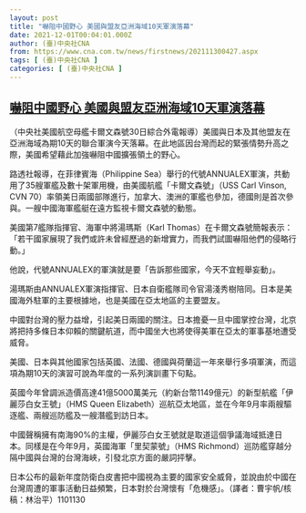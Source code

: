```yaml
---
layout: post
title: "嚇阻中國野心 美國與盟友亞洲海域10天軍演落幕"
date: 2021-12-01T00:04:01.000Z
author: (臺)中央社CNA
from: https://www.cna.com.tw/news/firstnews/202111300427.aspx
tags: [ (臺)中央社CNA ]
categories: [ (臺)中央社CNA ]
---
```

<!--1638317041000-->
[嚇阻中國野心 美國與盟友亞洲海域10天軍演落幕](https://www.cna.com.tw/news/firstnews/202111300427.aspx)
------

<div>
<div></div><div><p>（中央社美國航空母艦卡爾文森號30日綜合外電報導）美國與日本及其他盟友在亞洲海域為期10天的聯合軍演今天落幕。在此地區因台灣而起的緊張情勢升高之際，美國希望藉此加強嚇阻中國擴張領土的野心。</p><p>路透社報導，在菲律賓海（Philippine Sea）舉行的代號ANNUALEX軍演，共動用了35艘軍艦及數十架軍用機，由美國航艦「卡爾文森號」（USS Carl Vinson, CVN 70）率領美日兩國部隊進行，加拿大、澳洲的軍艦也參加，德國則是首次參與。一艘中國海軍艦艇在遠方監視卡爾文森號的動態。</p><p>美國第7艦隊指揮官、海軍中將湯瑪斯（Karl Thomas）在卡爾文森號簡報表示：「若干國家展現了我們或許未曾經歷過的新增實力，而我們試圖嚇阻他們的侵略行動。」</p><p>他說，代號ANNUALEX的軍演就是要「告訴那些國家，今天不宜輕舉妄動」。</p><p>湯瑪斯由ANNUALEX軍演指揮官、日本自衛艦隊司令官湯淺秀樹陪同。日本是美國海外駐軍的主要根據地，也是美國在亞太地區的主要盟友。</p><p>中國對台灣的壓力益增，引起美日兩國的關注。日本擔憂一旦中國掌控台灣，北京將把持多條日本仰賴的關鍵航道，而中國坐大也將使得美軍在亞太的軍事基地遭受威脅。</p><p>美國、日本與其他國家包括英國、法國、德國與荷蘭這一年來舉行多項軍演，而這項為期10天的演習可說為年度的一系列演訓畫下句點。</p><p>英國今年曾調派造價高達41億5000萬美元（約新台幣1149億元）的新型航艦「伊麗莎白女王號」（HMS Queen Elizabeth）巡航亞太地區，並在今年9月率兩艘驅逐艦、兩艘巡防艦及一艘潛艦到訪日本。</p><p>中國聲稱擁有南海90%的主權，伊麗莎白女王號就是取道這個爭議海域抵達日本。同樣是在今年9月，英國海軍「里契蒙號」（HMS Richmond）巡防艦穿越分隔中國與台灣的台灣海峽，引發北京方面的嚴詞抨擊。</p><p>日本公布的最新年度防衛白皮書把中國視為主要的國家安全威脅，並說由於中國在台灣周遭的軍事活動日益頻繁，日本對於台灣懷有「危機感」。（譯者：曹宇帆/核稿：林治平）1101130</p></div>
</div>
